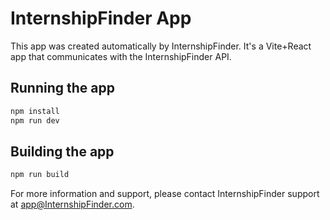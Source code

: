 ﻿# InternshipFinder App


This app was created automatically by InternshipFinder.
It's a Vite+React app that communicates with the InternshipFinder API.

## Running the app

```bash
npm install
npm run dev
```

## Building the app

```bash
npm run build
```

For more information and support, please contact InternshipFinder support at app@InternshipFinder.com.
